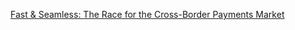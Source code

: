 [Fast & Seamless: The Race for the Cross-Border Payments Market](https://cointelegraph.com/news/fast-seamless-the-race-for-the-cross-border-payments-market)